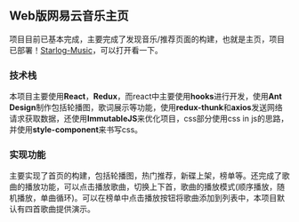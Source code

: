 ## Web版网易云音乐主页

项目目前已基本完成，主要完成了发现音乐/推荐页面的构建，也就是主页，项目已部署！[Starlog-Music](http://120.53.125.40:7878/)，可以打开看一下。

### 技术栈
本项目主要使用**React**，**Redux**，而react中主要使用**hooks**进行开发，使用**Ant Design**制作包括轮播图，歌词展示等功能，使用**redux-thunk**和**axios**发送网络请求获取数据，还使用**ImmutableJS**来优化项目，css部分使用css in js的思路，并使用**style-component**来书写css。

### 实现功能
主要实现了首页的构建，包括轮播图，热门推荐，新碟上架，榜单等。还完成了歌曲的播放功能，可以点击播放歌曲，切换上下首，歌曲的播放模式(顺序播放，随机播放，单曲循环)。可以在榜单中点击播放按钮将歌曲添加到列表中，本项目默认有四首歌曲提供演示。